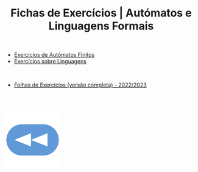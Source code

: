 <h1 style="text-align: center;">Fichas de Exercícios | Autómatos e Linguagens Formais</h1>

<br>

* [Exercicios de Autómatos Finitos](Exercicios%20Automatos%20Finitos.pdf)
* [Exercícios sobre Linguagens](Exerc%C3%ADcios%20sobre%20Linguagens.pdf)

<br>

* [Folhas de Exercícios (versão completa) - 2022/2023](exercicios_ALF2223.pdf)

<br><br>

[![retroceder](https://raw.githubusercontent.com/David81820/Recursos-LCC/main/Rewind.png)](https://david81820.github.io/Recursos-LCC/ALF)